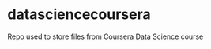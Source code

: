 datasciencecoursera
===================

Repo used to store files from Coursera Data Science course
